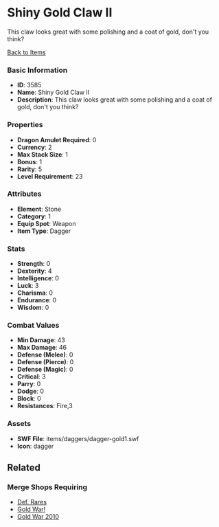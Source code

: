 # Shiny Gold Claw II

This claw looks great with some polishing and a coat of gold, don't you think?

[Back to Items](../items.md)

### Basic Information

- **ID**: 3585
- **Name**: Shiny Gold Claw II
- **Description**: This claw looks great with some polishing and a coat of gold, don&#039;t you think?

### Properties

- **Dragon Amulet Required**: 0
- **Currency**: 2
- **Max Stack Size**: 1
- **Bonus**: 1
- **Rarity**: 5
- **Level Requirement**: 23

### Attributes

- **Element**: Stone
- **Category**: 1
- **Equip Spot**: Weapon
- **Item Type**: Dagger

### Stats

- **Strength**: 0
- **Dexterity**: 4
- **Intelligence**: 0
- **Luck**: 3
- **Charisma**: 0
- **Endurance**: 0
- **Wisdom**: 0

### Combat Values

- **Min Damage**: 43
- **Max Damage**: 46
- **Defense (Melee)**: 0
- **Defense (Pierce)**: 0
- **Defense (Magic)**: 0
- **Critical**: 3
- **Parry**: 0
- **Dodge**: 0
- **Block**: 0
- **Resistances**: Fire,3

### Assets

- **SWF File**: items/daggers/dagger-gold1.swf
- **Icon**: dagger

## Related

### Merge Shops Requiring

- [Def. Rares](../merge-shops/4-def-rares.md)
- [Gold War!](../merge-shops/37-gold-war.md)
- [Gold War 2010](../merge-shops/64-gold-war-2010.md)

